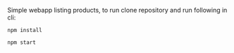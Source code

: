 Simple webapp listing products, to run clone repository and run following in cli:
```
npm install
```
```
npm start
```